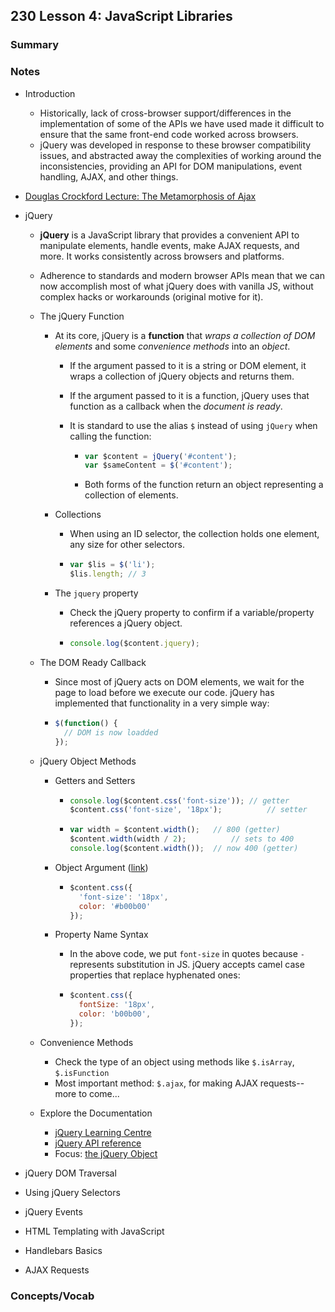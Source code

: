 ## 230 Lesson 4: JavaScript Libraries

### Summary

### Notes

* Introduction

  * Historically, lack of cross-browser support/differences in the implementation of some of the APIs we have used made it difficult to ensure that the same front-end code worked across browsers.
  * jQuery was developed in response to these browser compatibility issues, and abstracted away the complexities of working around the inconsistencies, providing an API for DOM manipulations, event handling, AJAX, and other things.

* [Douglas Crockford Lecture: The Metamorphosis of Ajax](https://www.youtube.com/watch?v=Fv9qT9joc0M)

* jQuery

  * **jQuery** is a JavaScript library that provides a convenient API to manipulate elements, handle events, make AJAX requests, and more. It works consistently across browsers and platforms.

  * Adherence to standards and modern browser APIs mean that we can now accomplish most of what jQuery does with vanilla JS, without complex hacks or workarounds (original motive for it).

  * The jQuery Function

    * At its core, jQuery is a **function** that *wraps a collection of DOM elements* and some *convenience methods* into an *object*.

      * If the argument passed to it is a string or DOM element, it wraps a collection of jQuery objects and returns them.

      * If the argument passed to it is a function, jQuery uses that function as a callback when the *document is ready*.

      * It is standard to use the alias `$` instead of using `jQuery` when calling the function:

        * ```javascript
          var $content = jQuery('#content');
          var $sameContent = $('#content');
          ```

        * Both forms of the function return an object representing a collection of elements.

    * Collections

      * When using an ID selector, the collection holds one element, any size for other selectors.

      * ```javascript
        var $lis = $('li');
        $lis.length; // 3
        ```

    * The `jquery` property

      * Check the jQuery property to confirm if a variable/property references a jQuery object.

      * ```javascript
        console.log($content.jquery);
        ```

  * The DOM Ready Callback

    * Since most of jQuery acts on DOM elements, we wait for the page to load before we execute our code. jQuery has implemented that functionality in a very simple way:

    * ```javascript
      $(function() {
        // DOM is now loadded
      });
      ```

  * jQuery Object Methods

    * Getters and Setters

      * ```javascript
        console.log($content.css('font-size')); // getter
        $content.css('font-size', '18px');			// setter
        ```

      * ```javascript
        var width = $content.width(); 	// 800 (getter)
        $content.width(width / 2); 			// sets to 400
        console.log($content.width());	// now 400 (getter)
        ```

    * Object Argument ([link](https://api.jquery.com/css/#css-properties))

      * ```javascript
        $content.css({
          'font-size': '18px',
          color: '#b00b00'
        });
        ```

    * Property Name Syntax

      * In the above code, we put `font-size` in quotes because `-` represents substitution in JS. jQuery accepts camel case properties that replace hyphenated ones:

      * ```javascript
        $content.css({
          fontSize: '18px',
          color: 'b00b00',
        });
        ```

  * Convenience Methods

    * Check the type of an object using methods like `$.isArray`, `$.isFunction`
    * Most important method: `$.ajax`, for making AJAX requests-- more to come...

  * Explore the Documentation

    * [jQuery Learning Centre](https://learn.jquery.com/)
    * [jQuery API reference](https://api.jquery.com/)
    * Focus: [the jQuery Object](https://learn.jquery.com/using-jquery-core/jquery-object/)

* jQuery DOM Traversal

* Using jQuery Selectors

* jQuery Events

* HTML Templating with JavaScript

* Handlebars Basics

* AJAX Requests

### Concepts/Vocab